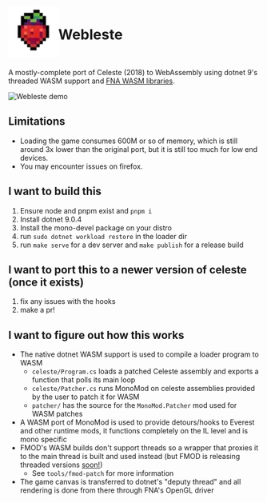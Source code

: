 <img src="frontend/public/app.webp" width=100 align="left">

<h1>Webleste</h1>

<br>

A mostly-complete port of Celeste (2018) to WebAssembly using dotnet 9's threaded WASM support and [FNA WASM libraries](https://github.com/r58playz/FNA-WASM-Build).

![Webleste demo](https://github.com/user-attachments/assets/9da839b1-0930-4534-91aa-a537a815f4ec)

## Limitations
- Loading the game consumes 600M or so of memory, which is still around 3x lower than the original port, but it is still too much for low end devices.
- You may encounter issues on firefox.

## I want to build this
1. Ensure node and pnpm exist and `pnpm i`
2. Install dotnet 9.0.4
3. Install the mono-devel package on your distro
4. run `sudo dotnet workload restore` in the loader dir
5. run `make serve` for a dev server and `make publish` for a release build

## I want to port this to a newer version of celeste (once it exists)
1. fix any issues with the hooks
2. make a pr!

## I want to figure out how this works
- The native dotnet WASM support is used to compile a loader program to WASM
    - `celeste/Program.cs` loads a patched Celeste assembly and exports a function that polls its main loop
    - `celeste/Patcher.cs` runs MonoMod on celeste assemblies provided by the user to patch it for WASM
    - `patcher/` has the source for the `MonoMod.Patcher` mod used for WASM patches
- A WASM port of MonoMod is used to provide detours/hooks to Everest and other runtime mods, it functions completely on the IL level and is mono specific
- FMOD's WASM builds don't support threads so a wrapper that proxies it to the main thread is built and used instead (but FMOD is releasing threaded versions [soon!](https://qa.fmod.com/t/are-there-fmod-html5-w32-libs-that-can-link-with-emscripten-wasm-pthread-enabled-code/22811/2))
    - See `tools/fmod-patch` for more information
- The game canvas is transferred to dotnet's "deputy thread" and all rendering is done from there through FNA's OpenGL driver
